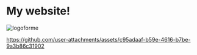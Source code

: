 # My website!
![logoforme](https://github.com/user-attachments/assets/c6bc3055-87e9-4e08-a682-01c3605a6570)


https://github.com/user-attachments/assets/c95adaaf-b59e-4616-b7be-9a3b86c31902

